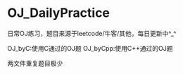 # OJ_DailyPractice
日常OJ练习，题目来源于leetcode/牛客/其他，每日更新中^_^

OJ_byC:使用C通过的OJ题
OJ_byCpp:使用C++通过的OJ题

两文件重复题目极少
